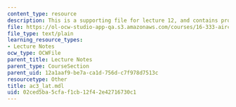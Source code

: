 ```yaml
---
content_type: resource
description: This is a supporting file for lecture 12, and contains program code.
file: https://ol-ocw-studio-app-qa.s3.amazonaws.com/courses/16-333-aircraft-stability-and-control-fall-2004/02ced5ba5cfaf1cb12f42e42716730c1_ac3_lat.mdl
file_type: text/plain
learning_resource_types:
- Lecture Notes
ocw_type: OCWFile
parent_title: Lecture Notes
parent_type: CourseSection
parent_uid: 12a1aaf9-be7a-ca1d-756d-c7f978d7513c
resourcetype: Other
title: ac3_lat.mdl
uid: 02ced5ba-5cfa-f1cb-12f4-2e42716730c1
---
```

